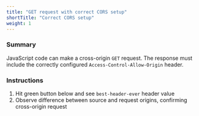 ```yaml
---
title: "GET request with correct CORS setup"
shortTitle: "Correct CORS setup"
weight: 1
---
```


### Summary

JavaScript code can make a cross-origin `GET` request.
The response must include the correctly configured `Access-Control-Allow-Origin` header.

### Instructions

1. Hit green button below and see `best-header-ever` header value
1. Observe difference between source and request origins, confirming cross-origin request